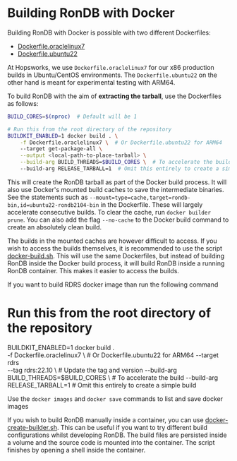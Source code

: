 # Building RonDB with Docker

Building RonDB with Docker is possible with two different Dockerfiles: 

* [Dockerfile.oraclelinux7](../Dockerfile.oraclelinux7)
* [Dockerfile.ubuntu22](../Dockerfile.ubuntu22)

At Hopsworks, we use `Dockerfile.oraclelinux7` for our x86 production builds in Ubuntu/CentOS environments. The `Dockerfile.ubuntu22` on the other hand is meant for experimental testing with ARM64.

To build RonDB with the aim of **extracting the tarball**, use the Dockerfiles as follows:
```bash
BUILD_CORES=$(nproc)  # Default will be 1

# Run this from the root directory of the repository
BUILDKIT_ENABLED=1 docker build . \
    -f Dockerfile.oraclelinux7 \  # Or Dockerfile.ubuntu22 for ARM64
    --target get-package-all \
    --output <local-path-to-place-tarball> \
    --build-arg BUILD_THREADS=$BUILD_CORES \  # To accelerate the build
    --build-arg RELEASE_TARBALL=1  # Omit this entirely to create a simple build
```

This will create the RonDB tarball as part of the Docker build process. It will also use Docker's mounted build caches to save the intermediate binaries. See the statements such as `--mount=type=cache,target=rondb-bin,id=ubuntu22-rondb2104-bin` in the Dockerfile. These will largely accelerate consecutive builds. To clear the cache, run `docker builder prune`. You can also add the flag `--no-cache` to the Docker build command to create an absolutely clean build.

The builds in the mounted caches are however difficult to access. If you wish to access the builds themselves, it is recommended to use the script [docker-build.sh](/build_scripts/release_scripts/docker-build.sh). This will use the same Dockerfiles, but instead of building RonDB inside the Docker build process, it will build RonDB inside a running RonDB container. This makes it easier to access the builds.

If you want to build RDRS docker image than run the following command

# Run this from the root directory of the repository
BUILDKIT_ENABLED=1 docker build . \
    -f Dockerfile.oraclelinux7 \  # Or Dockerfile.ubuntu22 for ARM64
    --target rdrs \
    --tag rdrs:22.10 \ # Update the tag and version
    --build-arg BUILD_THREADS=$BUILD_CORES \  # To accelerate the build
    --build-arg RELEASE_TARBALL=1  # Omit this entirely to create a simple build

Use the `docker images` and `docker save` commands to list and save docker images

If you wish to build RonDB manually inside a container, you can use [docker-create-builder.sh](/build_scripts/release_scripts/docker-create-builder.sh). This can be useful if you want to try different build configurations whilst developing RonDB. The build files are persisted inside a volume and the source code is mounted into the container. The script finishes by opening a shell inside the container.
